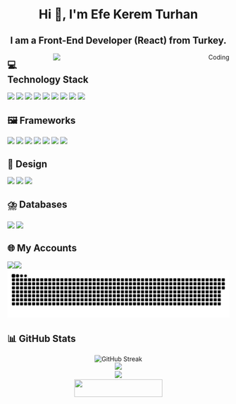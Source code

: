 <h1 align="center">Hi 👋, I'm Efe Kerem Turhan</h1>
<h2 align="center">I am a Front-End Developer (React) from Turkey.</h2>



<div align="right">
  <img align="right" alt="Coding" width="400" src="./coding.gif"/>
</div>

## 💻 Technology Stack
<div  align="left" cursor="cursor:copy;">

<a href="#"><img src="https://img.shields.io/badge/JavaScript-F7DF1E?logo=javascript&logoColor=000"></a>
<a href="#"><img src="https://img.shields.io/badge/Java-%23ED8B00.svg?logo=openjdk&logoColor=white"></a>
<a href="#"><img src="https://custom-icon-badges.demolab.com/badge/C%23-%23239120.svg?logo=cshrp&logoColor=white"></a>
<a href="#"><img src="TypeScript](https://img.shields.io/badge/TypeScript-3178C6?logo=typescript&logoColor=fff"></a>
<a href="#"><img src="https://img.shields.io/badge/php-%23777BB4.svg?&logo=php&logoColor=white"></a>
<a href="#"><img src="https://img.shields.io/badge/JSON-000?logo=json&logoColor=fff"></a>
<a href="#"><img src="https://img.shields.io/badge/HTML-%23E34F26.svg?logo=html5&logoColor=white"></a>
<a href="#"><img src="https://img.shields.io/badge/CSS-1572B6?logo=css3&logoColor=fff"></a>
<a href="#"><img src="https://img.shields.io/badge/TypeScript-3178C6?logo=typescript&logoColor=fff"></a>
</div>

## 🖼️ Frameworks
<div  align="left" cursor="cursor:copy;">
  <a href="#"><img src="https://img.shields.io/badge/Next.js-black?logo=next.js&logoColor=white"></a>
  <a href="#"><img src="https://img.shields.io/badge/React-%2320232a.svg?logo=react&logoColor=%2361DAFB"></a>
  <a href="#"><img src="https://img.shields.io/badge/React%20Hook%20Form-EC5990?logo=reacthookform&logoColor=fff"></a>
  <a href="#"><img src="https://img.shields.io/badge/React%20Query-FF4154?logo=reactquery&logoColor=fff"></a>
  <a href="#"><img src="https://img.shields.io/badge/React%20Table-FF4154?logo=reacttable&logoColor=fff"></a>
  <a href="#"><img src="https://img.shields.io/badge/Redux-764ABC?logo=redux&logoColor=fff"></a>
  <a href="#"><img src="https://img.shields.io/badge/Tailwind%20CSS-%2338B2AC.svg?logo=tailwind-css&logoColor=white"></a>
</div>

## 🎨 Design
<div  align="left" cursor="cursor:copy;">
    <a href="#"><img src="https://img.shields.io/badge/Figma-F24E1E?logo=figma&logoColor=white"></a>
    <a href="#"><img src="https://img.shields.io/badge/Canva-%2300C4CC.svg?&logo=Canva&logoColor=white"></a>
    <a href="#"><img src="https://img.shields.io/badge/Framer-05F?logo=framer&logoColor=fff"></a>
</div>

## ⛈️ Databases
<div  align="left" cursor="cursor:copy;">
  <a href="#"><img src="https://img.shields.io/badge/MySQL-4479A1?logo=mysql&logoColor=fff"></a>
  <a href="#"><img src="https://img.shields.io/badge/Firebase-039BE5?logo=Firebase&logoColor=white"></a>
</div>







## 🌐 My Accounts
<div style="display:flex;">
<a target="_blank" rel="noopener noreferrer" href="https://www.instagram.com/efekeremturhan" ><img src="https://img.shields.io/badge/Instagram-E4405F?style=for-the-badge&logo=instagram&logoColor=white"></a>
<a href="https://www.linkedin.com/in/efekeremturhan/" target="_blank"><img src="https://img.shields.io/badge/LinkedIn-0077B5?style=for-the-badge&logo=linkedin&logoColor=white"></a>


</div>
<picture>
  <source media="(prefers-color-scheme: dark)" srcset="https://github.com/efekeremturhan/efekeremturhan/blob/output/snake-dark.svg" />
  <source media="(prefers-color-scheme: light)" srcset="https://github.com/efekeremturhan/efekeremturhan/blob/output/snake.svg" />
  <img alt="github-snake" src="https://github.com/efekeremturhan/efekeremturhan/blob/output/snake.svg" />
</picture>


## 📊 GitHub Stats

<div align="center">
  <img  width="400" src="https://streak-stats.demolab.com?user=efekeremturhan&theme=dracula&date_format=n%2Fj%5B%2FY%5D&hide_border=false" alt="GitHub Streak" />
</div>
<div align="center">
  <img width="400" src="https://github-readme-stats.vercel.app/api/top-langs?username=efekeremturhan&locale=en&hide_title=false&layout=compact&card_width=320&langs_count=6&theme=dracula&hide_border=false" />
</div>
<div align="center">
  <img width="400" src="https://github-readme-stats.vercel.app/api/?username=efekeremturhan&show_icons=true&theme=dracula&include_all_commits=true" />
</div>
<div align="center">
  <img height="40" width="200" src="https://komarev.com/ghpvc/?username=efekeremturhan&color=FF5106" />
</div>
